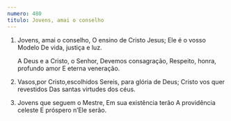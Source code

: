 ```yaml
---
numero: 480
titulo: Jovens, amai o conselho
---
```

1. Jovens, amai o conselho,
   O ensino de Cristo Jesus;
   Ele é o vosso Modelo
   De vida, justiça e luz.

   A Deus e a Cristo, o Senhor,
   Devemos consagração,
   Respeito, honra, profundo amor
   E eterna veneração.

2. Vasos,por Cristo,escolhidos
   Sereis, para glória de Deus;
   Cristo vos quer revestidos
   Das santas virtudes dos céus.

3. Jovens que seguem o Mestre,
   Em sua existência terão
   A providência celeste
   E próspero n’Ele serão.
